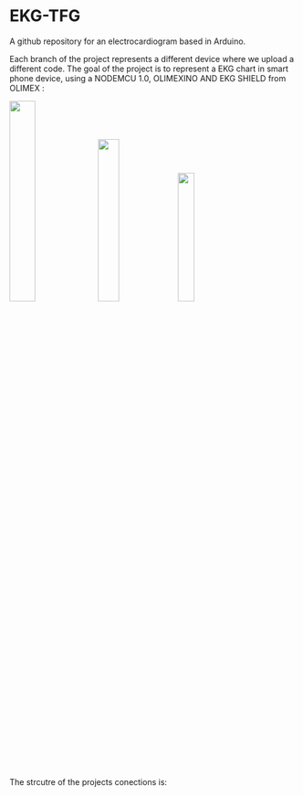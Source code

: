 # EKG-TFG
A github repository for an electrocardiogram based in Arduino.

Each branch of the project represents a different device where we upload a different code.
The goal of the project is to represent a EKG chart in smart phone device, using a NODEMCU 1.0, OLIMEXINO AND EKG SHIELD from OLIMEX :

<img src="https://user-images.githubusercontent.com/106173055/221409371-6660340b-2d4c-47f5-ad16-3645e1ec97a0.png" width="30%"></img> <img src="https://user-images.githubusercontent.com/106173055/221409380-3dac1a86-6fff-4129-a5ce-cbe01d0636a1.png" width="27%"></img> <img src="https://user-images.githubusercontent.com/106173055/221409417-152cad90-0679-406b-af4e-85f1801f9fc7.png" width="24%"></img> 


The strcutre of the projects conections is:
